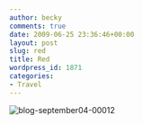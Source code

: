 ```yaml
---
author: becky
comments: true
date: 2009-06-25 23:36:46+00:00
layout: post
slug: red
title: Red
wordpress_id: 1871
categories:
- Travel
---
```


![blog-september04-00012](http://beta.beckyjenson.com/wp-content/uploads/2009/06/blog-september04-00012.jpg)
